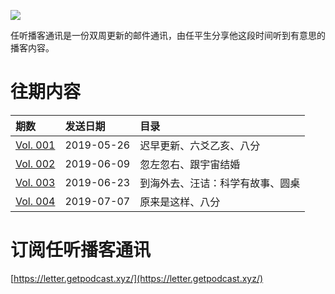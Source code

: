 ![](https://i.loli.net/2019/05/26/5cea3ae146d2d43108.png)

任听播客通讯是一份双周更新的邮件通讯，由任平生分享他这段时间听到有意思的播客内容。

# 往期内容

| 期数                       | 发送日期   | 目录                             |
| :------------------------- | :--------- | :------------------------------- |
| [Vol. 001](./letters/1.md) | 2019-05-26 | 迟早更新、六爻乙亥、八分         |
| [Vol. 002](./letters/2.md) | 2019-06-09 | 忽左忽右、跟宇宙结婚             |
| [Vol. 003](./letters/3.md) | 2019-06-23 | 到海外去、汪诘：科学有故事、圆桌 |
| [Vol. 004](./letters/4.md) | 2019-07-07 | 原来是这样、八分 |

# 订阅任听播客通讯

[https://letter.getpodcast.xyz/](https://letter.getpodcast.xyz/)

